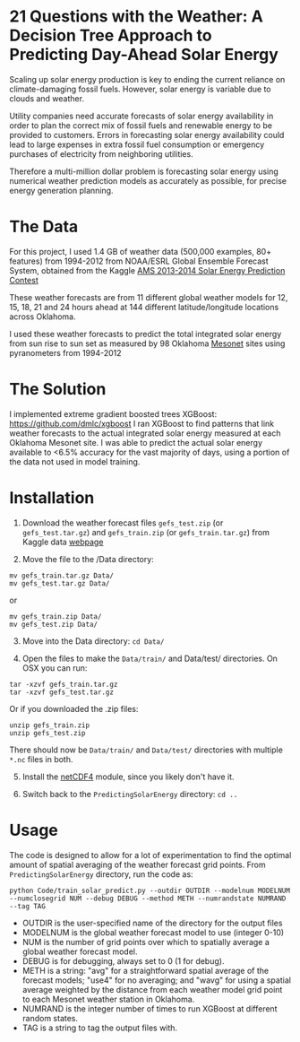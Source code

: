 # 21 Questions with the Weather: A Decision Tree Approach to Predicting Day-Ahead Solar Energy

Scaling up solar energy production is key to ending the current reliance on climate-damaging fossil fuels. However, solar energy is variable due 
to clouds and weather. 

Utility companies need accurate forecasts of solar energy availability in order 
to plan the correct mix of fossil fuels and renewable energy to be provided to 
customers. Errors in forecasting solar energy availability could lead to large expenses in extra fossil fuel consumption or emergency purchases of electricity from neighboring utilities. 

Therefore a multi-million dollar problem is forecasting solar energy using numerical weather prediction models as accurately as possible, for precise energy generation planning. 

# The Data
For this project, I used 1.4 GB of weather data (500,000 examples, 80+ features) from 1994-2012 from NOAA/ESRL Global Ensemble Forecast System, obtained from the Kaggle [AMS 2013-2014 Solar Energy Prediction Contest](https://www.kaggle.com/c/ams-2014-solar-energy-prediction-contest)

These weather forecasts are from 11 different global weather models for 12, 15, 18, 21 and 24 hours ahead at 144 different latitude/longitude locations across 
Oklahoma. 

I used these weather forecasts to predict the total integrated solar energy from sun rise to sun set as measured by 98 Oklahoma [Mesonet](https://www.mesonet.org/) sites using pyranometers from 1994-2012

# The Solution

I implemented extreme gradient boosted trees XGBoost: https://github.com/dmlc/xgboost
I ran XGBoost to find patterns that link weather forecasts to the actual integrated solar energy measured at each Oklahoma Mesonet site. I was able to predict the actual solar energy available to <6.5% accuracy for the vast majority of days, using a portion of the data not used in model training. 

# Installation 
1. Download the weather forecast files `gefs_test.zip` (or `gefs_test.tar.gz`) and `gefs_train.zip` (or `gefs_train.tar.gz`) from Kaggle data [webpage](https://www.kaggle.com/c/ams-2014-solar-energy-prediction-contest/data)

2. Move the file to the /Data directory:
```
mv gefs_train.tar.gz Data/
mv gefs_test.tar.gz Data/ 
```
or 
```
mv gefs_train.zip Data/
mv gefs_test.zip Data/ 
```

3. Move into the Data directory: ``cd Data/``

4. Open the files to make the ``Data/train/`` and Data/test/ directories. On OSX you can run:
```
tar -xzvf gefs_train.tar.gz
tar -xzvf gefs_test.tar.gz
```
Or if you downloaded the .zip files: 
```
unzip gefs_train.zip
unzip gefs_test.zip
```
There should now be ``Data/train/`` and ``Data/test/`` directories with multiple ``*.nc`` files in both. 

5. Install the [netCDF4](http://unidata.github.io/netcdf4-python/) module, since you likely don't have it. 

6. Switch back to the ``PredictingSolarEnergy`` directory: ``cd ..``
# Usage

The code is designed to allow for a lot of experimentation to find the optimal amount of spatial averaging of the weather forecast grid points. 
From ``PredictingSolarEnergy`` directory, run the code as: 
```
python Code/train_solar_predict.py --outdir OUTDIR --modelnum MODELNUM --numclosegrid NUM --debug DEBUG --method METH --numrandstate NUMRAND --tag TAG 
``` 
* OUTDIR is the user-specified name of the directory for the output files
* MODELNUM is the global weather forecast model to use (integer 0-10)
* NUM is the number of grid points over which to spatially average a global weather forecast model. 
* DEBUG is for debugging, always set to 0 (1 for debug). 
* METH is a string: "avg" for a straightforward spatial average of the forecast models;  "use4" for no averaging; and "wavg" for using a spatial average weighted by the distance from each weather model grid point to each Mesonet weather station in Oklahoma. 
* NUMRAND is the integer number of times to run XGBoost at different random states. 
* TAG is a string to tag the output files with.  